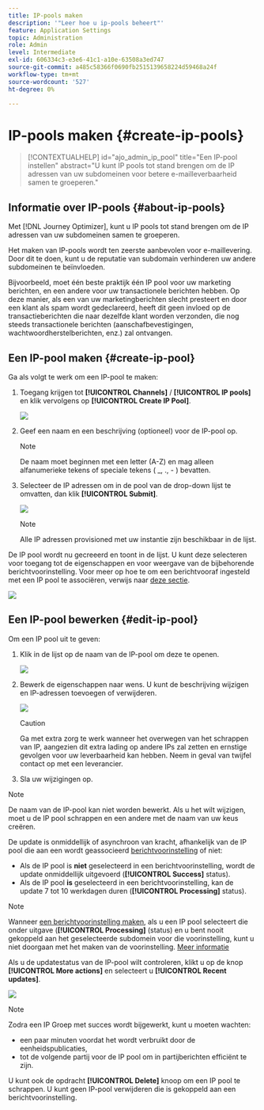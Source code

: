 ```yaml
---
title: IP-pools maken
description: '"Leer hoe u ip-pools beheert"'
feature: Application Settings
topic: Administration
role: Admin
level: Intermediate
exl-id: 606334c3-e3e6-41c1-a10e-63508a3ed747
source-git-commit: a485c58366f0690fb2515139658224d59468a24f
workflow-type: tm+mt
source-wordcount: '527'
ht-degree: 0%

---
```


# IP-pools maken {#create-ip-pools}

>[!CONTEXTUALHELP]
>id="ajo_admin_ip_pool"
>title="Een IP-pool instellen"
>abstract="U kunt IP pools tot stand brengen om de IP adressen van uw subdomeinen voor betere e-mailleverbaarheid samen te groeperen."

## Informatie over IP-pools {#about-ip-pools}

Met [!DNL Journey Optimizer], kunt u IP pools tot stand brengen om de IP adressen van uw subdomeinen samen te groeperen.

Het maken van IP-pools wordt ten zeerste aanbevolen voor e-maillevering. Door dit te doen, kunt u de reputatie van subdomain verhinderen uw andere subdomeinen te beïnvloeden.

Bijvoorbeeld, moet één beste praktijk één IP pool voor uw marketing berichten, en een andere voor uw transactionele berichten hebben. Op deze manier, als een van uw marketingberichten slecht presteert en door een klant als spam wordt gedeclareerd, heeft dit geen invloed op de transactieberichten die naar dezelfde klant worden verzonden, die nog steeds transactionele berichten (aanschafbevestigingen, wachtwoordherstelberichten, enz.) zal ontvangen.

## Een IP-pool maken {#create-ip-pool}

Ga als volgt te werk om een IP-pool te maken:

1. Toegang krijgen tot **[!UICONTROL Channels]** / **[!UICONTROL IP pools]** en klik vervolgens op **[!UICONTROL Create IP Pool]**.

   ![](assets/ip-pool-create.png)

1. Geef een naam en een beschrijving (optioneel) voor de IP-pool op.

   >[!NOTE]
   >
   >De naam moet beginnen met een letter (A-Z) en mag alleen alfanumerieke tekens of speciale tekens ( _, ., - ) bevatten.

1. Selecteer de IP adressen om in de pool van de drop-down lijst te omvatten, dan klik **[!UICONTROL Submit]**.

   ![](assets/ip-pool-config.png)

   >[!NOTE]
   >
   >Alle IP adressen provisioned met uw instantie zijn beschikbaar in de lijst.

De IP pool wordt nu gecreeerd en toont in de lijst. U kunt deze selecteren voor toegang tot de eigenschappen en voor weergave van de bijbehorende berichtvoorinstelling. Voor meer op hoe te om een berichtvooraf ingesteld met een IP pool te associëren, verwijs naar [deze sectie](message-presets.md).

![](assets/ip-pool-created.png)

## Een IP-pool bewerken {#edit-ip-pool}

Om een IP pool uit te geven:

1. Klik in de lijst op de naam van de IP-pool om deze te openen.

   ![](assets/ip-pool-list.png)

1. Bewerk de eigenschappen naar wens. U kunt de beschrijving wijzigen en IP-adressen toevoegen of verwijderen.

   ![](assets/ip-pool-edit.png)

   >[!CAUTION]
   >
   >Ga met extra zorg te werk wanneer het overwegen van het schrappen van IP, aangezien dit extra lading op andere IPs zal zetten en ernstige gevolgen voor uw leverbaarheid kan hebben. Neem in geval van twijfel contact op met een leverancier.

1. Sla uw wijzigingen op.

>[!NOTE]
>
>De naam van de IP-pool kan niet worden bewerkt. Als u het wilt wijzigen, moet u de IP pool schrappen en een andere met de naam van uw keus creëren.

De update is onmiddellijk of asynchroon van kracht, afhankelijk van de IP pool die aan een wordt geassocieerd [berichtvoorinstelling](message-presets.md) of niet:

* Als de IP pool is **niet** geselecteerd in een berichtvoorinstelling, wordt de update onmiddellijk uitgevoerd (**[!UICONTROL Success]** status).
* Als de IP pool **is** geselecteerd in een berichtvoorinstelling, kan de update 7 tot 10 werkdagen duren (**[!UICONTROL Processing]** status).

>[!NOTE]
>
>Wanneer [een berichtvoorinstelling maken](message-presets.md#create-message-preset), als u een IP pool selecteert die onder uitgave (**[!UICONTROL Processing]** (status) en u bent nooit gekoppeld aan het geselecteerde subdomein voor die voorinstelling, kunt u niet doorgaan met het maken van de voorinstelling. [Meer informatie](message-presets.md#subdomains-and-ip-pools)

Als u de updatestatus van de IP-pool wilt controleren, klikt u op de knop **[!UICONTROL More actions]** en selecteert u **[!UICONTROL Recent updates]**.

![](assets/ip-pool-recent-update.png)

>[!NOTE]
>
>Zodra een IP Groep met succes wordt bijgewerkt, kunt u moeten wachten:
>* een paar minuten voordat het wordt verbruikt door de eenheidspublicaties,
>* tot de volgende partij voor de IP pool om in partijberichten efficiënt te zijn.


U kunt ook de opdracht **[!UICONTROL Delete]** knoop om een IP pool te schrappen. U kunt geen IP-pool verwijderen die is gekoppeld aan een berichtvoorinstelling.

